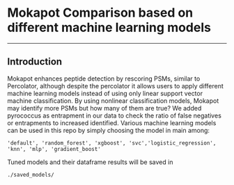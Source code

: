 # Mokapot Comparison based on different machine learning models

---

## Introduction

Mokapot enhances peptide detection by rescoring PSMs, similar to Percolator, although despite the percolator it allows users to apply different machine learning models instead of using only linear support vector machine classification. 
By using nonlinear classification models, Mokapot may identify more PSMs but how many of them are true? 
We added pyrococcus as entrapment in our data to check the ratio of false negatives or entrapments to increased identified. Various machine learning models can be used in this repo by simply choosing the model in main among:
```
'default', 'random_forest', 'xgboost', 'svc','logistic_regression', 'knn', 'mlp', 'gradient_boost'
 ```
 
 Tuned models and their dataframe results will be saved in 
```
./saved_models/
```
